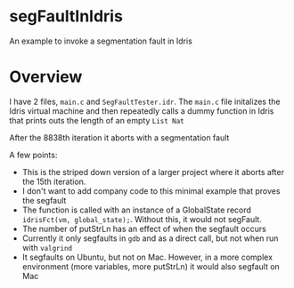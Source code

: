 # segFaultInIdris
An example to invoke a segmentation fault in Idris


# Overview
I have 2 files, `main.c` and `SegFaultTester.idr`. The `main.c` file initalizes the Idris virtual machine and then repeatedly calls a dummy function in Idris that prints outs the length of an empty `List Nat`

After the 8838th iteration it aborts with a segmentation fault

A few points:
- This is the striped down version of a larger project where it aborts after the 15th iteration. 
- I don't want to add company code to this minimal example that proves the segfault
- The function is called with an instance of a GlobalState record `idrisFct(vm, global_state);`. Without this, it would not segFault.
- The number of putStrLn has an effect of when the segfault occurs
- Currently it only segfaults in `gdb` and as a direct call, but not when run with `valgrind`
- It segfaults on Ubuntu, but not on Mac. However, in a more complex environment (more variables, more putStrLn) it would also segfault on Mac
